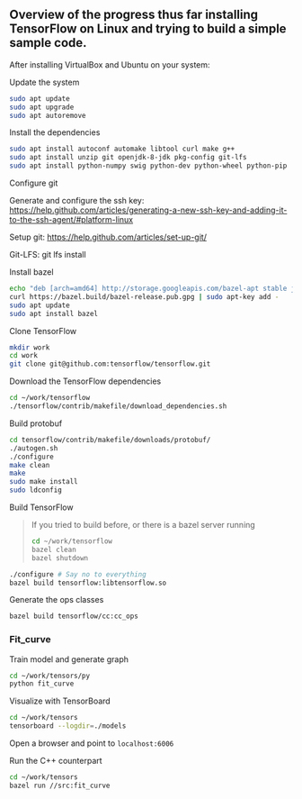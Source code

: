 ## Overview of the progress thus far installing TensorFlow on Linux and trying to build a simple sample code.

After installing VirtualBox and Ubuntu on your system:

Update the system
```bash
sudo apt update
sudo apt upgrade
sudo apt autoremove
```

Install the dependencies
```bash
sudo apt install autoconf automake libtool curl make g++ 
sudo apt install unzip git openjdk-8-jdk pkg-config git-lfs 
sudo apt install python-numpy swig python-dev python-wheel python-pip
```

Configure git

Generate and configure the ssh key: https://help.github.com/articles/generating-a-new-ssh-key-and-adding-it-to-the-ssh-agent/#platform-linux

Setup git: https://help.github.com/articles/set-up-git/

Git-LFS: git lfs install

Install bazel
```bash
echo "deb [arch=amd64] http://storage.googleapis.com/bazel-apt stable jdk1.8" | sudo tee /etc/apt/sources.list.d/bazel.list
curl https://bazel.build/bazel-release.pub.gpg | sudo apt-key add -
sudo apt update
sudo apt install bazel
```

Clone TensorFlow
```bash
mkdir work
cd work
git clone git@github.com:tensorflow/tensorflow.git
```

Download the TensorFlow dependencies
```bash
cd ~/work/tensorflow
./tensorflow/contrib/makefile/download_dependencies.sh
```

Build protobuf
```bash
cd tensorflow/contrib/makefile/downloads/protobuf/
./autogen.sh
./configure
make clean
make
sudo make install
sudo ldconfig
```

Build TensorFlow

>If you tried to build before, or there is a bazel server running
>```bash
>cd ~/work/tensorflow
>bazel clean
>bazel shutdown
>```

```bash
./configure # Say no to everything
bazel build tensorflow:libtensorflow.so
```

Generate the ops classes
```bash
bazel build tensorflow/cc:cc_ops
```

### Fit_curve

Train model and generate graph
```bash
cd ~/work/tensors/py
python fit_curve
```

Visualize with TensorBoard
```bash
cd ~/work/tensors
tensorboard --logdir=./models
```

Open a browser and point to `localhost:6006`

Run the C++ counterpart
```bash
cd ~/work/tensors
bazel run //src:fit_curve
```

